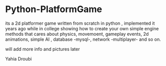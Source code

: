 # Python-PlatformGame

its a 2d platformer game written from scratch in python , implemented it years ago while in college showing how to create your own simple engine methods that cares about physics, movemoent, gameplay events, 2d animations, simple AI , database -mysql-, network -multiplayer- and so on.

will add more info and pictures later

Yahia Droubi
